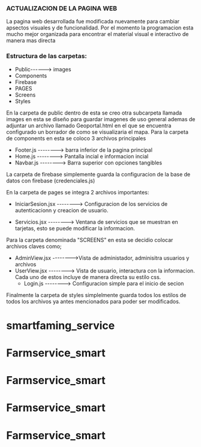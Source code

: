 ### ACTUALIZACION DE LA PAGINA WEB
La pagina web desarrollada fue modificada nuevamente para cambiar apsectos visuales
y de funcionalidad. Por el momento la programacion esta mucho mejor organizada para encontrar el material visual e interactivo de manera mas directa

### Estructura de las carpetas:
* Public------> images
* Components
* Firebase
* PAGES
* Screens
* Styles

En la carpeta de public dentro de esta se creo otra subcarpeta llamada images en esta se diseño para guardar imagenes de uso general ademas de adjuntar un archivo llamado Geoportal.html en el que se encuentra configurado un borrador de como se visualizaria el mapa.
Para la carpeta de components en esta se coloco 3 archivos principales
* Footer.js --------> barra inferior de la pagina principal 
* Home.js  --------> Pantalla incial e informacion incial 
* Navbar.js  --------> Barra superior con opciones tangibles

La carpeta de firebase simplemente guarda la configuracion de la
base de datos con firebase (credenciales.js)

En la carpeta de pages se integra 2 archivos importantes:
* IniciarSesion.jsx   --------> Configuracion de los servicios de autenticacionn y creacion de usuario.

* Servicios.jsx  --------> Ventana de servicios que se muestran en tarjetas, esto se puede modificar la informacion.

Para la carpeta denominada "SCREENS" en esta se decidio colocar archivos
claves como;
* AdminView.jsx  -------->Vista de administador, adminisitra usuarios y archivos
* UserView.jsx --------> Vista de usuario, interactura con la informacion.
  Cada uno de estos incluye de manera directa su estilo css.
  * Login.js  --------> Configuracion simple para el inicio de secion
    
Finalmente la carpeta de styles simplelmente guarda todos los estilos de 
todos los archivos ya antes mencionados para poder ser modificados.



# smartfaming_service
# Farmservice_smart
# Farmservice_smart
# Farmservice_smart
# Farmservice_smart
